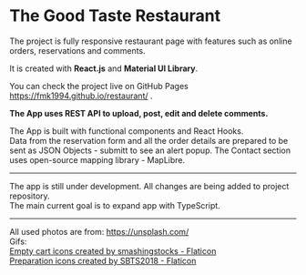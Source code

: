 # The Good Taste Restaurant

The project is fully responsive restaurant page with features such as online orders, reservations and comments.  

It is created with **React.js** and **Material UI Library**. 

You can check the project live on GitHub Pages  
https://fmk1994.github.io/restaurant/ .  

**The App uses REST API to upload, post, edit and delete comments.**  

The App is built with functional components and React Hooks.  
Data from the reservation form and all the order details are prepared to be sent as JSON Objects - submitt to see an alert popup.
The Contact section uses open-source mapping library - MapLibre.


***
The app is still under development. All changes are being added to project repository.  
The main current goal is to expand app with TypeScript.  

---
All used photos are from: https://unsplash.com/  
Gifs:  
<a href="https://www.flaticon.com/free-icons/empty-cart" title="empty cart icons">Empty cart icons created by smashingstocks - Flaticon</a>  
<a href="https://www.flaticon.com/free-icons/preparation" title="preparation icons">Preparation icons created by SBTS2018 - Flaticon</a>
